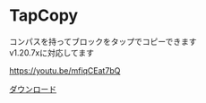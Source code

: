 # TapCopy
コンパスを持ってブロックをタップでコピーできます  
v1.20.7xに対応してます  
  
https://youtu.be/mfiqCEat7bQ
  
[ダウンロード](https://github.com/tutinoko2048/TapCopy/releases)
